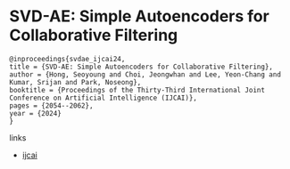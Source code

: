 # SVD-AE: Simple Autoencoders for Collaborative Filtering

```
@inproceedings{svdae_ijcai24,
title = {SVD-AE: Simple Autoencoders for Collaborative Filtering},
author = {Hong, Seoyoung and Choi, Jeongwhan and Lee, Yeon-Chang and Kumar, Srijan and Park, Noseong},
booktitle = {Proceedings of the Thirty-Third International Joint Conference on Artificial Intelligence (IJCAI)},
pages = {2054--2062},
year = {2024}
}
```

links
- [ijcai](https://www.ijcai.org/proceedings/2024/227)
